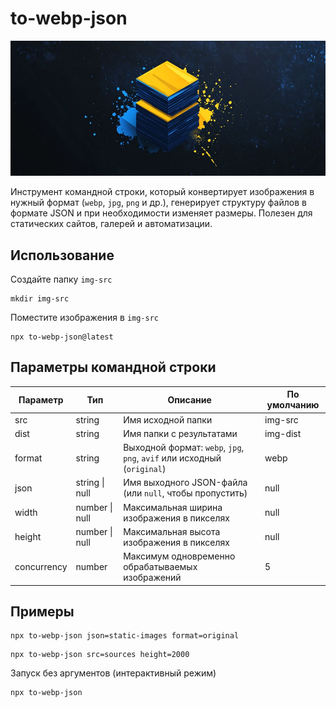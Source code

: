 # to-webp-json

![to-webp-json](../bg.jpg)

Инструмент командной строки, который конвертирует изображения в нужный формат (`webp`, `jpg`, `png` и др.), генерирует структуру файлов в формате JSON и при необходимости изменяет размеры. Полезен для статических сайтов, галерей и автоматизации.

## Использование

Создайте папку `img-src`

```shell
mkdir img-src
```

Поместите изображения в `img-src`

```shell
npx to-webp-json@latest
```

## Параметры командной строки

| Параметр    | Тип            | Описание                                                                | По умолчанию |
| ----------- | -------------- | ----------------------------------------------------------------------- | ------------ |
| src         | string         | Имя исходной папки                                                      | img-src      |
| dist        | string         | Имя папки с результатами                                                | img-dist     |
| format      | string         | Выходной формат: `webp`, `jpg`, `png`, `avif` или исходный (`original`) | webp         |
| json        | string \| null | Имя выходного JSON-файла (или `null`, чтобы пропустить)                 | null         |
| width       | number \| null | Максимальная ширина изображения в пикселях                              | null         |
| height      | number \| null | Максимальная высота изображения в пикселях                              | null         |
| concurrency | number         | Максимум одновременно обрабатываемых изображений                        | 5            |

## Примеры

```shell
npx to-webp-json json=static-images format=original
```

```shell
npx to-webp-json src=sources height=2000
```

Запуск без аргументов (интерактивный режим)

```shell
npx to-webp-json
```
